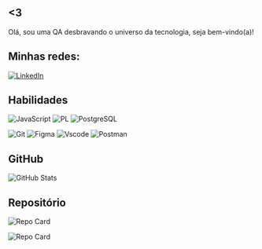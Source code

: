 ## <3

Olá, sou uma QA desbravando o universo da tecnologia, seja bem-vindo(a)!


## Minhas redes:


[![LinkedIn](https://img.shields.io/badge/LinkedIn-9C3E73?style=for-the-badge&logo=linkedin&logoColor=9C3E73)](https://www.linkedin.com/in/alice-gomes/)



## Habilidades

![JavaScript](https://img.shields.io/badge/JavaScript-F7DF1E?style=for-the-badge&logo=javascript&logoColor=black)
![PL](https://img.shields.io/badge/PL%2FSQL-FFFFFF?style=for-the-badge&logo=oracle&logoColor=FF0000&labelColor=FFFFFF&color=FF0000) ![PostgreSQL](https://img.shields.io/badge/PostgreSQL-000?style=for-the-badge&logo=postgresql)


![Git](https://img.shields.io/badge/GIT-E44C30?style=for-the-badge&logo=git&logoColor=white) ![Figma](https://img.shields.io/badge/Figma-696969?style=for-the-badge&logo=figma&logoColor=figma) ![Vscode](https://img.shields.io/badge/Vscode-007ACC?style=for-the-badge&logo=visual-studio-code&logoColor=white)
![Postman](https://img.shields.io/badge/Postman-FF6C37.svg?style=for-the-badge&logo=Postman&logoColor=white)





## GitHub 

![GitHub Stats](https://github-readme-stats.vercel.app/api?username=alicegsouza&theme=transparent&bg_color=C474A1&border_color=9C3E73&show_icons=true&icon_color=9C3E73&title_color=7A104A&text_color=FFF&hide_title=true)

## Repositório

![Repo Card](https://github-readme-stats.vercel.app/api/pin/?username=alicegsouza&repo=dio-lab-open-source&bg_color=C474A1&border_color=9C3E73&show_icons=true&icon_color=9C3E73&title_color=7A104A&text_color=FFF) 

![Repo Card](https://github-readme-stats.vercel.app/api/pin/?username=alicegsouza&repo=cypress-do-zero-a-nuvem&bg_color=C474A1&border_color=9C3E73&show_icons=true&icon_color=9C3E73&title_color=7A104A&text_color=FFF)


